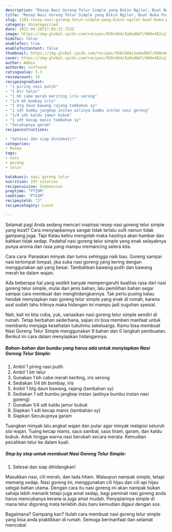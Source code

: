 ```yaml
---
description: "Resep Nasi Goreng Telur Simple yang Bikin Ngiler, Buat Buka Puasa Lezat Sekali"
title: "Resep Nasi Goreng Telur Simple yang Bikin Ngiler, Buat Buka Puasa Lezat Sekali"
slug: 1101-resep-nasi-goreng-telur-simple-yang-bikin-ngiler-buat-buka-puasa-lezat-sekali
category: Uncategorized
date: 2022-04-26T17:05:21.723Z
image: https://img-global.cpcdn.com/recipes/950cb04c5a8edb6f/680x482cq70/nasi-goreng-telur-simple-foto-resep-utama.jpg
hideToc: false
enableToc: true
enableTocContent: false
thumbnail: https://img-global.cpcdn.com/recipes/950cb04c5a8edb6f/680x482cq70/nasi-goreng-telur-simple-foto-resep-utama.jpg
cover: https://img-global.cpcdn.com/recipes/950cb04c5a8edb6f/680x482cq70/nasi-goreng-telur-simple-foto-resep-utama.jpg
author: Admin
authorAv: notfound
ratingvalue: 3.3
reviewcount: 19
recipeingredient:
- "1 piring nasi putih"
- "1 btr telur"
- "1 bh cabe merah keriting iris serong"
- "1/4 bh bombay iris"
- "1 btg daun bawang rajang tambahan sy"
- "1 sdt bumbu jangkep instan aslinya bumbu instan nasi goreng"
- "1/4 sdt kaldu jamur bubuk"
- "1 sdt kecap manis tambahan sy"
- "Secukupnya garam"
recipeinstructions:

- "Selesai dan siap dinikmati!"
categories:
- Resep
tags:
- nasi
- goreng
- telur

katakunci: nasi goreng telur 
nutrition: 297 calories
recipecuisine: Indonesian
preptime: "PT29M"
cooktime: "PT43M"
recipeyield: "2"
recipecategory: Lunch

---
```



Selamat pagi Anda sedang mencari inspirasi resep nasi goreng telur simple yang lezat? Cara menyiapkannya sangat tidak terlalu sulit namun tidak gampang juga. Tapi Kalau keliru mengolah maka hasilnya akan hambar dan bahkan tidak sedap. Padahal nasi goreng telur simple yang enak selayaknya punya aroma dan rasa yang mampu memancing selera kita.


Cara cara: Panaskan minyak dan tumis sehingga naik bau. Goreng sampai nasi terlompat lompat, jika suka nasi goreng yang kering dengan menggunakan api yang besar. Tambahkan bawang putih dan bawang merah ke dalam wajan.

Ada beberapa hal yang sedikit banyak mempengaruhi kualitas rasa dari nasi goreng telur simple, mulai dari jenis bahan, lalu pemilihan bahan segar sampai cara membuat dan menghidangkannya. Tak perlu pusing kalau hendak menyiapkan nasi goreng telur simple yang enak di rumah, karena asal sudah tahu triknya maka hidangan ini mampu jadi suguhan spesial.


Nah, kali ini kita coba, yuk, variasikan nasi goreng telur simple sendiri di rumah. Tetap berbahan sederhana, sajian ini bisa memberi manfaat untuk membantu menjaga kesehatan tubuhmu sekeluarga. Kamu bisa membuat Nasi Goreng Telur Simple menggunakan 9 bahan dan 0 langkah pembuatan. Berikut ini cara dalam menyiapkan hidangannya.

<!--inarticleads1-->

##### Bahan-bahan dan bumbu yang harus ada untuk menyiapkan Nasi Goreng Telur Simple:

1. Ambil 1 piring nasi putih
1. Ambil 1 btr telur
1. Gunakan 1 bh cabe merah keriting, iris serong
1. Sediakan 1/4 bh bombay, iris
1. Ambil 1 btg daun bawang, rajang (tambahan sy)
1. Sediakan 1 sdt bumbu jangkep instan (aslinya bumbu instan nasi goreng)
1. Gunakan 1/4 sdt kaldu jamur bubuk
1. Siapkan 1 sdt kecap manis (tambahan sy)
1. Siapkan Secukupnya garam


Tuangkan minyak lalu angkat wajan dan putar agar minyak melapisi seluruh sisi wajan. Tuang kecap manis, saus sambal, saus tiram, garam, dan kaldu bubuk. Aduk hingga warna nasi berubah secara merata. Kemudian pecahkan telur ke dalam kuali. 

<!--inarticleads2-->

##### Step by step untuk membuat Nasi Goreng Telur Simple:


1. Selesai dan siap dihidangkan!

Masukkan nasi, cili merah, dan lada hitam. Walaupun nampak simple, tetapi memang sedap. Nasi goreng ini, menggunakan cili hijau dan cili api hijau sebgai bahan utama. Dengan cara itu nasi goreng ini akan nampak bukan sahaja lebih menarik tetapi juga amat sedap, bagi peminat nasi goreng anda harus mencubanya kerana ia juga amat mudah. Penyajiannya simple di mana telur digoreng mata terlebih dulu baru kemudian digaul dengan sos. 

Bagaimana? Gampang kan? Itulah cara membuat nasi goreng telur simple yang bisa anda praktikkan di rumah. Semoga bermanfaat dan selamat mencoba!
